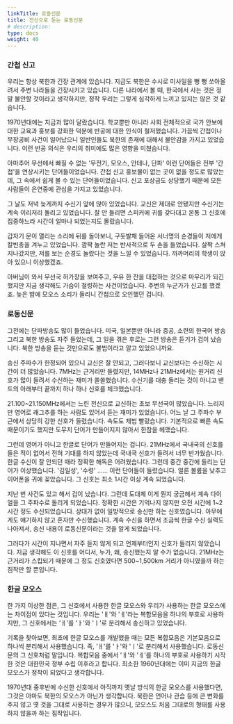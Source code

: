 ```yaml
---
linkTitle: 로동신문
title: 전신으로 듣는 로동신문
# description: 
type: docs
weight: 40
---
```



### 간첩 신고

우리는 항상 북한과 긴장 관계에 있습니다. 지금도 북한은 수시로 미사일을 뻥 뻥 쏘아올려서 주변 나라들을 긴장시키고 있습니다. 다른 나라에서 볼 때, 한국에서 사는 것은 정말 불안할 것이라고 생각하지만, 정작 우리는 그렇게 심각하게 느끼고 있지는 않은 것 같습니다.

1970년대에는 지금과 많이 달랐습니다. 학교뿐만 아니라 사회 전체적으로 국가 안보에 대한 교육과 홍보를 강화한 덕분에 반공에 대한 인식이 철저했습니다. 가끔씩 간첩이나 무장공비 사건이 일어났으니 일반인들도 북한의 존재에 대해서 불안감을 가지고 있었습니다. 이런 반공 의식은 우리의 취미에도 많은 영향을 미쳤습니다.

아마추어 무선에서 빠질 수 없는 '무전기, 모오스, 안테나, 단파' 이런 단어들은 전부 '간첩'을 연상시키는 단어들이었습니다. 간첩 신고 홍보물이 없는 곳이 없을 정도로 많았는데, 그 속에서 쉽게 볼 수 있는 단어들이었습니다. 신고 포상금도 상당했기 때문에 모든 사람들이 은연중에 관심을 가지고 있었습니다.

그 날도 저녁 늦게까지 수신기 앞에 앉아 있었습니다. 교신은 제대로 안됐지만 수신기는 계속 이리저리 돌리고 있었습니다. 잘 안 들리면 스피커에 귀를 갖다대고 온통 그 신호에 집중하느라 시간이 얼마나 되었는지도 몰랐습니다.

갑자기 문이 열리는 소리에 뒤를 돌아보니, 구둣발채 들어온 서너명의 순경들이 저에게 칼빈총을 겨누고 있었습니다. 깜짝 놀란 저는 반사적으로 두 손을 들었습니다. 살짝 스쳐 지나갔지만, 저를 보는 순경도 놀랐다는 것을 느낄 수 있었습니다. 까까머리의 학생이 앉아 있으니 이상했겠죠.

아버님이 와서 무선국 허가장을 보여주고, 우유 한 잔을 대접하는 것으로 마무리가 되긴 했지만 지금 생각해도 가슴이 철렁하는 사건이었습니다. 주변의 누군가가 신고를 했겠죠. 늦은 밤에 모오스 소리가 들리니 간첩으로 오인했던 겁니다.

### 로동신문

그전에는 단파방송도 많이 들었습니다. 미국, 일본뿐만 아니라 중공, 소련의 한국어 방송 그리고 북한 방송도 자주 들었는데, 그 일을 겪은 후로는 그런 방송은 듣기가 겁이 났습니다. 북한 방송을 듣는 것만으로도 불법이라고 알고 있었으니까요.

송신 주파수가 한정되어 있으니 교신은 잘 안되고, 그러다보니 교신보다는 수신하는 시간이 더 많았습니다. 7MHz는 근거리만 들렸지만, 14MHz나 21MHz에서는 원거리 신호가 많이 들려서 수신하는 재미가 쏠쏠했습니다. 수신기를 대충 돌리는 것이 아니고 밴드의 아래부터 끝까지 하나 하나 신호를 체크했습니다.

21.100~21.150MHz에서는 느린 전신으로 교신하는 초보 무선국이 많았습니다. 느리지만 영어로 래그추를 하는 사람도 있어서 듣는 재미가 있었습니다. 어느 날 그 주파수 부근에서 상당히 강한 신호가 들렸습니다. 속도도 제법 빨랐습니다. 기본적으로 빠른 속도 때문이기도 했지만 도무지 단어가 만들어지지 않아서 한참을 헤맸습니다.

그런데 영어가 아니고 한글로 단어가 만들어지는 겁니다. 21MHz에서 국내국의 신호를 들은 적이 없어서 전혀 기대를 하지 않았는데 국내국 신호가 들려서 너무 반가웠습니다. 한글 수신이 잘 안되던 때라 정확한 해독은 어려웠습니다. 그런데 중간 중간에 들리는 단어가 이상했습니다. '김일성', '수령' ...... 이런 단어들이 들렸습니다. 얼른 볼륨을 낮추고 이어폰을 귀에 꽂았습니다. 그 신호는 최소 1시간 이상 계속 되었습니다.

지난 번 사건도 있고 해서 겁이 났습니다. 그런데 도대체 이게 뭔지 궁금해서 계속 다이얼을 그 주파수로 돌리게 되었습니다. 정확한 시간은 기억나지 않지만 오전 시간에 1~2시간 정도 수신되었습니다. 상대가 없이 일방적으로 송신만 하는 신호였습니다. 아무에게도 얘기하지 않고 혼자만 수신했습니다. 계속 수신을 하면서 조금씩 한글 수신 실력도 나아져서, 송신 내용이 로동신문이라는 것을 알게 되었습니다.

그러다가 시간이 지나면서 자주 듣지 않게 되고 언제부터인지 신호가 들리지 않았습니다. 지금 생각해도 이 신호를 어디서, 누가, 왜, 송신했는지 알 수가 없습니다. 21MHz는 근거리가 스킵되기 때문에 그 정도 신호였다면 500~1,500km 거리가 아니였을까 하는 짐작만 할 뿐입니다.

### 한글 모오스

한 가지 이상한 점은, 그 신호에서 사용한 한글 모오스와 우리가 사용하는 한글 모오스에는 차이점이 있다는 것입니다. 우리는 'ㅐ'와 'ㅔ'라는 복합모음을 하나의 부호로 사용하지만, 그 신호에서는 'ㅐ'를 'ㅏ'와 'ㅣ'로 분리해서 송신하고 있었습니다.

기록을 찾아보면, 최초에 한글 모오스를 개발했을 때는 모든 복합모음은 기본모음으로 하나씩 분리해서 사용했습니다. 즉, 'ㅐ'를 'ㅏ'와 'ㅣ'로 분리해서 사용했습니다. 로동신문의 그 신호처럼 말입니다. 복합모음 중에서 'ㅐ'와 'ㅔ'를 하나의 부호로 사용하기 시작한 것은 대한민국 정부 수립 이후라고 합니다. 최소한 1960년대에는 이미 지금의 한글 모오스가 정착이 되었다고 생각합니다.

1970년대 중후반에 수신한 신호에서 아직까지 옛날 방식의 한글 모오스를 사용했다면, 그것은 아마도 북한의 모오스가 아닌가 생각합니다. 북한은 언어나 관습 등에 큰 변화를 주지 않고 옛 것을 그대로 사용하는 경우가 많으니, 모오스도 처음 그대로의 형태를 사용하지 않을까 하는 짐작입니다.




